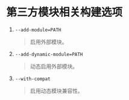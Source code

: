 # 第三方模块相关构建选项

1. `--add-module=PATH`

   > 启用外部模块。

2. `--add-dynamic-module=PATH`

   > 动态启用外部模块。

3. `--with-compat`
   > 启用动态模块兼容性。
